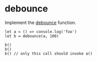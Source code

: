 # debounce

Implement the [debounce](https://lodash.com/docs/4.17.4#debounce) function.

```JS
let a = () => console.log('foo')
let b = debounce(a, 100)

b()
b()
b() // only this call should invoke a()
```

